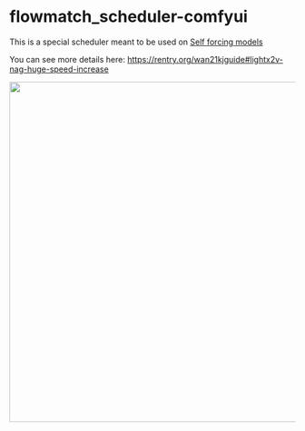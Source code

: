 # flowmatch_scheduler-comfyui
This is a special scheduler meant to be used on [Self forcing models](https://self-forcing.github.io/)

You can see more details here: https://rentry.org/wan21kjguide#lightx2v-nag-huge-speed-increase

<img src="https://github.com/user-attachments/assets/f670d7f7-a62d-4f74-be04-e50f32866dc4" width="600" />
